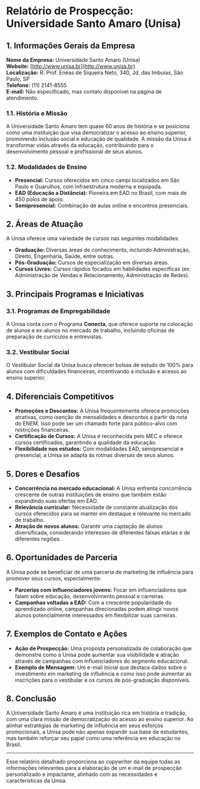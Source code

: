 # Relatório de Prospecção: Universidade Santo Amaro (Unisa)

## 1. Informações Gerais da Empresa

**Nome da Empresa:** Universidade Santo Amaro (Unisa)  
**Website:** [http://www.unisa.br](http://www.unisa.br)  
**Localização:** R. Prof. Enéas de Siqueira Neto, 340, Jd. das Imbuias, São Paulo, SP  
**Telefone:** (11) 2141-8555  
**E-mail:** Não especificado, mas contato disponível na página de atendimento.

### 1.1. História e Missão
A Universidade Santo Amaro tem quase 60 anos de história e se posiciona como uma instituição que visa democratizar o acesso ao ensino superior, promovendo inclusão social e educação de qualidade. A missão da Unisa é transformar vidas através da educação, contribuindo para o desenvolvimento pessoal e profissional de seus alunos.

### 1.2. Modalidades de Ensino
- **Presencial:** Cursos oferecidos em cinco campi localizados em São Paulo e Guarulhos, com infraestrutura moderna e equipada.
- **EAD (Educação a Distância):** Pioneira em EAD no Brasil, com mais de 450 polos de apoio.
- **Semipresencial:** Combinação de aulas online e encontros presenciais.

## 2. Áreas de Atuação

A Unisa oferece uma variedade de cursos nas seguintes modalidades:

- **Graduação:** Diversas áreas de conhecimento, incluindo Administração, Direito, Engenharia, Saúde, entre outras.
- **Pós-Graduação:** Cursos de especialização em diversas áreas.
- **Cursos Livres:** Cursos rápidos focados em habilidades específicas (ex: Administração de Vendas e Relacionamento, Administração de Redes).

## 3. Principais Programas e Iniciativas

### 3.1. Programas de Empregabilidade
A Unisa conta com o Programa **Conecta**, que oferece suporte na colocação de alunos e ex-alunos no mercado de trabalho, incluindo oficinas de preparação de currículos e entrevistas.

### 3.2. Vestibular Social
O Vestibular Social da Unisa busca oferecer bolsas de estudo de 100% para alunos com dificuldades financeiras, incentivando a inclusão e acesso ao ensino superior.

## 4. Diferenciais Competitivos

- **Promoções e Descontos:** A Unisa frequentemente oferece promoções atrativas, como isenção de mensalidades e descontos a partir da nota do ENEM. Isso pode ser um chamado forte para público-alvo com restrições financeiras.
- **Certificação de Cursos:** A Unisa é reconhecida pelo MEC e oferece cursos certificados, garantindo a qualidade da educação.
- **Flexibilidade nos estudos:** Com modalidades EAD, semipresencial e presencial, a Unisa se adapta às rotinas diversas de seus alunos.

## 5. Dores e Desafios

- **Concorrência no mercado educacional:** A Unisa enfrenta concorrência crescente de outras instituições de ensino que também estão expandindo suas ofertas em EAD.
- **Relevância curricular:** Necessidade de constante atualização dos cursos oferecidos para se manter em destaque e relevante no mercado de trabalho.
- **Atração de novos alunos:** Garantir uma captação de alunos diversificada, considerando interesses de diferentes faixas etárias e de diferentes regiões.

## 6. Oportunidades de Parceria

A Unisa pode se beneficiar de uma parceria de marketing de influência para promover seus cursos, especialmente:

- **Parcerias com influenciadores jovens:** Focar em influenciadores que falam sobre educação, desenvolvimento pessoal e carreiras.
- **Campanhas voltadas a EAD:** Com a crescente popularidade do aprendizado online, campanhas direcionadas podem atingir novos alunos potencialmente interessados em flexibilizar suas carreiras.

## 7. Exemplos de Contato e Ações

- **Ação de Prospecção:** Uma proposta personalizada de colaboração que demonstre como a Unisa pode aumentar sua visibilidade e atração através de campanhas com influenciadores do segmento educacional.
- **Exemplo de Mensagem:** Um e-mail inicial que destaca dados sobre o investimento em marketing de influência e como isso pode aumentar as inscrições para o vestibular e os cursos de pós-graduação disponíveis.

## 8. Conclusão

A Universidade Santo Amaro é uma instituição rica em história e tradição, com uma clara missão de democratização do acesso ao ensino superior. Ao alinhar estratégias de marketing de influência em seus esforços promocionais, a Unisa pode não apenas expandir sua base de estudantes, mas também reforçar seu papel como uma referência em educação no Brasil.

---

Esse relatório detalhado proporciona ao copywriter da equipe todas as informações relevantes para a elaboração de um e-mail de prospecção personalizado e impactante, alinhado com as necessidades e características da Unisa.